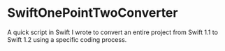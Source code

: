 # SwiftOnePointTwoConverter
A quick script in Swift I wrote to convert an entire project from Swift 1.1 to Swift 1.2 using a specific coding process.
